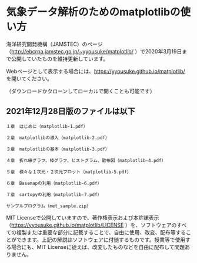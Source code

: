 # 気象データ解析のためのmatplotlibの使い⽅

海洋研究開発機構（JAMSTEC）のページ（http://ebcrpa.jamstec.go.jp/~yyousuke/matplotlib/ ）で2020年3月19日まで公開していたものを維持更新しています。

Webページとして表示する場合には、https://yyousuke.github.io/matplotlib/ を開いてください。

（ダウンロードかクローンしてローカルで開くことも可能です）


## 2021年12月28日版のファイルは以下

    １章　はじめに（matplotlib-1.pdf）

    ２章　matplotlibの導入（matplotlib-2.pdf）

    ３章　matplotlibの基本（matplotlib-3.pdf）

    ４章　折れ線グラフ、棒グラフ、ヒストグラム、散布図（matplotlib-4.pdf）

    ５章　様々な１次元・２次元プロット（matplotlib-5.pdf）

    ６章　Basemapの利用（matplotlib-6.pdf）

    ７章　cartopyの利用（matplotlib-7.pdf）

    サンプルプログラム（met_sample.zip）

MIT Licenseで公開していますので、著作権表示および本許諾表示（https://yyousuke.github.io/matplotlib/LICENSE ）を、ソフトウェアのすべての複製または重要な部分に記載することで、自由に使用、改変、配布等することができます。上記の解説はソフトウェアに付随するものです。授業等で使用する場合にも、MIT Licenseに従えば、改変したものなどを自由に配布して問題ありません。

